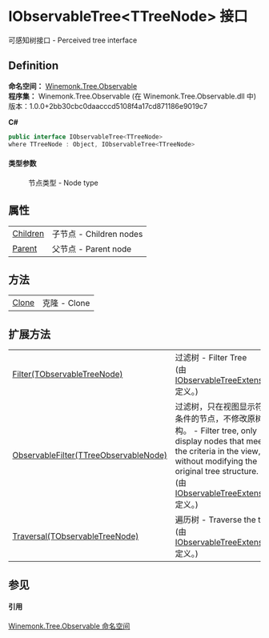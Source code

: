 # IObservableTree&lt;TTreeNode&gt; 接口


可感知树接口 - Perceived tree interface



## Definition
**命名空间：** <a href="N_Winemonk_Tree_Observable">Winemonk.Tree.Observable</a>  
**程序集：** Winemonk.Tree.Observable (在 Winemonk.Tree.Observable.dll 中) 版本：1.0.0+2bb30cbc0daacccd5108f4a17cd871186e9019c7

**C#**
``` C#
public interface IObservableTree<TTreeNode>
where TTreeNode : Object, IObservableTree<TTreeNode>

```



#### 类型参数
<dl><dt /><dd>节点类型 - Node type</dd></dl>

## 属性
<table>
<tr>
<td><a href="P_Winemonk_Tree_Observable_IObservableTree_1_Children">Children</a></td>
<td>子节点 - Children nodes</td></tr>
<tr>
<td><a href="P_Winemonk_Tree_Observable_IObservableTree_1_Parent">Parent</a></td>
<td>父节点 - Parent node</td></tr>
</table>

## 方法
<table>
<tr>
<td><a href="M_Winemonk_Tree_Observable_IObservableTree_1_Clone">Clone</a></td>
<td>克隆 - Clone</td></tr>
</table>

## 扩展方法
<table>
<tr>
<td><a href="M_Winemonk_Tree_Observable_IObservableTreeExtension_Filter__1">Filter(TObservableTreeNode)</a></td>
<td>过滤树 - Filter Tree<br />(由 <a href="T_Winemonk_Tree_Observable_IObservableTreeExtension">IObservableTreeExtension</a> 定义。)</td></tr>
<tr>
<td><a href="M_Winemonk_Tree_Observable_WPF_IObservableTreeExtension_ObservableFilter__1">ObservableFilter(TTreeObservableNode)</a></td>
<td>过滤树，只在视图显示符合条件的节点，不修改原树结构。 - Filter tree, only display nodes that meet the criteria in the view, without modifying the original tree structure.<br />(由 <a href="T_Winemonk_Tree_Observable_WPF_IObservableTreeExtension">IObservableTreeExtension</a> 定义。)</td></tr>
<tr>
<td><a href="M_Winemonk_Tree_Observable_IObservableTreeExtension_Traversal__1">Traversal(TObservableTreeNode)</a></td>
<td>遍历树 - Traverse the tree<br />(由 <a href="T_Winemonk_Tree_Observable_IObservableTreeExtension">IObservableTreeExtension</a> 定义。)</td></tr>
</table>

## 参见


#### 引用
<a href="N_Winemonk_Tree_Observable">Winemonk.Tree.Observable 命名空间</a>  
